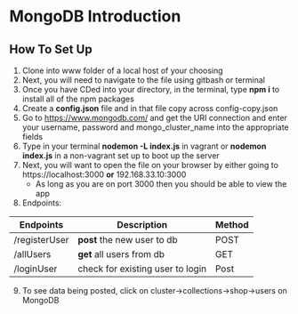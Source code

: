 # MongoDB Introduction
## How To Set Up
1. Clone into www folder of a local host of your choosing
2. Next, you will need to navigate to the file using gitbash or terminal
3. Once you have CDed into your directory, in the terminal, type **npm i** to install all of the npm packages
4. Create a **config.json** file and in that file copy across config-copy.json 
5. Go to https://www.mongodb.com/ and get the URI connection and enter your username, password and mongo_cluster_name into the appropriate fields
6. Type in your terminal **nodemon -L index.js** in vagrant or **nodemon index.js** in a non-vagrant set up to boot up the server
7. Next, you will want to open the file on your browser by either going to https://localhost:3000 **or** 192.168.33.10:3000
   * As long as you are on port 3000 then you should be able to view the app
8. Endpoints:

Endpoints    |Description                     |Method|
-------------|--------------------------------|------|
/registerUser|**post** the new user to db     |POST  |
/allUsers    |**get** all users from db       |GET   |
/loginUser   |check for existing user to login|Post  |

9. To see data being posted, click on cluster->collections->shop->users on MongoDB